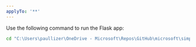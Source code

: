 ```yaml
---
applyTo: '**'
---
```

Use the following command to run the Flask app:
```bash
cd "C:\Users\paullizer\OneDrive - Microsoft\Repos\GitHub\microsoft\simplechat\.venv\Scripts\" && .\Activate.ps1 && cd "C:\Users\paullizer\OneDrive - Microsoft\Repos\GitHub\microsoft\simplechat\application\single_app" && flask --app app run --cert=adhoc --port=5000